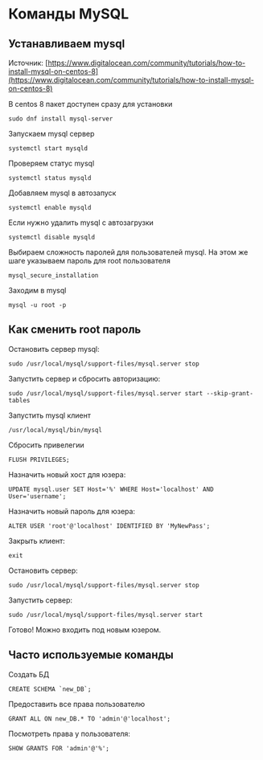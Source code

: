 # Команды MySQL

## Устанавливаем mysql

Источник:
[https://www.digitalocean.com/community/tutorials/how-to-install-mysql-on-centos-8](https://www.digitalocean.com/community/tutorials/how-to-install-mysql-on-centos-8)

В centos 8 пакет доступен сразу для установки
```
sudo dnf install mysql-server
```

Запускаем mysql сервер
```
systemctl start mysqld
```

Проверяем статус mysql
```
systemctl status mysqld
```

Добавляем mysql в автозапуск
```
systemctl enable mysqld
```

Если нужно удалить mysql с автозагрузки
```
systemctl disable mysqld
```

Выбираем сложность паролей для пользователей mysql. На этом же шаге указываем пароль для root пользователя
```
mysql_secure_installation
```

Заходим в mysql
```
mysql -u root -p
```
## Как сменить root пароль

Остановить сервер mysql:
```
sudo /usr/local/mysql/support-files/mysql.server stop
```

Запустить сервер и сбросить авторизацию:
```
sudo /usr/local/mysql/support-files/mysql.server start --skip-grant-tables
```

Запустить mysql клиент
```
/usr/local/mysql/bin/mysql
```

Сбросить привелегии
```
FLUSH PRIVILEGES;
```

Назначить новый хост для юзера:
```
UPDATE mysql.user SET Host='%' WHERE Host='localhost' AND User='username';
```

Назначить новый пароль для юзера:
```
ALTER USER 'root'@'localhost' IDENTIFIED BY 'MyNewPass';
```

Закрыть клиент:
```
exit
```

Остановить сервер:
```
sudo /usr/local/mysql/support-files/mysql.server stop
```

Запустить сервер:
```
sudo /usr/local/mysql/support-files/mysql.server start
```

Готово! Можно входить под новым юзером.

## Часто используемые команды
Создать БД
```
CREATE SCHEMA `new_DB`;
```

Предоставить все права пользователю
```
GRANT ALL ON new_DB.* TO 'admin'@'localhost';
```

Посмотреть права у пользователя:
```
SHOW GRANTS FOR 'admin'@'%';
```










